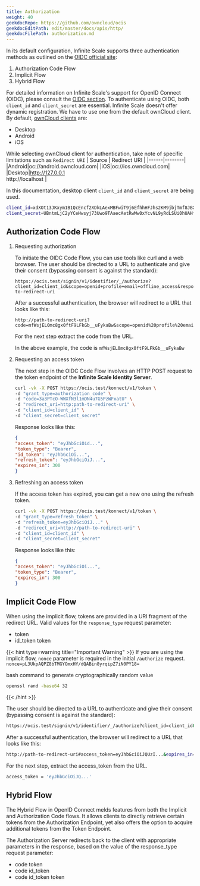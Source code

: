 ```yaml
---
title: Authorization
weight: 40
geekdocRepo: https://github.com/owncloud/ocis
geekdocEditPath: edit/master/docs/apis/http/
geekdocFilePath: authorization.md
---
```


In its default configuration, Infinite Scale supports three authentication methods as outlined on the [OIDC official site](https://openid.net/specs/openid-connect-core-1_0.html#rfc.section.3):
1. Authorization Code Flow
2. Implicit Flow
3. Hybrid Flow

For detailed information on Infinite Scale's support for OpenID Connect (OIDC), please consult the [OIDC section](../../ocis/identity-provider/oidc.md).
To authenticate using OIDC, both `client_id` and `client_secret` are essential.
Infinite Scale doesn't offer dynamic registration. We have to use one from the default ownCloud client.
By default, [ownCloud clients](https://doc.owncloud.com/server/next/admin_manual/configuration/user/oidc/oidc.html#client-ids-secrets-and-redirect-uris) are:
- Desktop
- Android
- iOS

While selecting ownCloud client for authentication, take note of specific limitations such as `Redirect URI`
| Source | Redirect URI |
|------|--------|
|Android|oc://android.owncloud.com|
|iOS|oc://ios.owncloud.com|
|Desktop|http://127.0.0.1 <br> http://localhost |

In this documentation, desktop client `client_id` and `client_secret` are being used.
```bash
client_id=xdXOt13JKxym1B1QcEncf2XDkLAexMBFwiT9j6EfhhHFJhs2KM9jbjTmf8JBXE69
client_secret=UBntmLjC2yYCeHwsyj73Uwo9TAaecAetRwMw0xYcvNL9yRdLSUi0hUAHfvCHFeFh
```

## Authorization Code Flow
1. Requesting authorization

   To initiate the OIDC Code Flow, you can use tools like curl and a web browser.
   The user should be directed to a URL to authenticate and give their consent (bypassing consent is against the standard):

    ```plaintext
    https://ocis.test/signin/v1/identifier/_/authorize?client_id=client_id&scope=openid+profile+email+offline_access&response_type=code&redirect_uri=http://path-to-redirect-uri
    ```

    After a successful authentication, the browser will redirect to a URL that looks like this:

    ```plaintext
    http://path-to-redirect-uri?code=mfWsjEL0mc8gx0ftF9LFkGb__uFykaBw&scope=openid%20profile%20email%20offline_access&session_state=32b08dd...&state=
    ```

    For the next step extract the code from the URL.

    In the above example,
    the code is `mfWsjEL0mc8gx0ftF9LFkGb__uFykaBw`

2. Requesting an access token

   The next step in the OIDC Code Flow involves an HTTP POST request
   to the token endpoint of the **Infinite Scale Identity Server**.

    ```bash
    curl -vk -X POST https://ocis.test/konnect/v1/token \
    -d "grant_type=authorization_code" \
    -d "code=3a3PTcO-WWXfN3l1mDN4u7G5PzWFxatU" \
    -d "redirect_uri=http:path-to-redirect-uri" \
    -d "client_id=client_id" \
    -d "client_secret=client_secret"
    ```

   Response looks like this:
    ```json
    {
    "access_token": "eyJhbGciOid...",
    "token_type": "Bearer",
    "id_token": "eyJhbGciOi...",
    "refresh_token": "eyJhbGciOiJ...",
    "expires_in": 300
    }
    ```

3. Refreshing an access token

   If the access token has expired, you can get a new one using the refresh token.
    ```bash
    curl -vk -X POST https://ocis.test/konnect/v1/token \
    -d "grant_type=refresh_token" \
    -d "refresh_token=eyJhbGciOiJ..." \
    -d "redirect_uri=http://path-to-redirect-uri" \
    -d "client_id=client_id" \
    -d "client_secret=client_secret"
    ```

   Response looks like this:
    ```json
    {
    "access_token": "eyJhbGciOi...",
    "token_type": "Bearer",
    "expires_in": 300
    }
    ```

## Implicit Code Flow
When using the implicit flow, tokens are provided in a URI fragment of the redirect URL.
Valid values for the `response_type` request parameter:
- token
- id_token token

{{< hint type=warning title="Important Warning" >}}
If you are using the implicit flow, `nonce` parameter is required in the initial `/authorize` request.
`nonce=pL3UkpAQPZ8bTMGYOmxHY/dQABin8yrqipZ7iN0PY18=`

bash command to generate cryptographically random value
```bash
openssl rand -base64 32
```
{{< /hint >}}

The user should be directed to a URL to authenticate and give their consent (bypassing consent is against the standard):
```bash
https://ocis.test/signin/v1/identifier/_/authorize?client_id=client_id&scope=openid+profile+email+offline_access&response_type=id_token+token&redirect_uri=http://path-to-redirect-uri&nonce=pL3UkpAQPZ8bTMGYOmxHY/dQABin8yrqipZ7iN0PY18=
 ```

After a successful authentication, the browser will redirect to a URL that looks like this:
```bash
http://path-to-redirect-uri#access_token=eyJhbGciOiJQUzI...&expires_in=300&id_token=eyJhbGciOiJ...&scope=email%20openid%20profile&session_state=c8a1019f5e054d...&state=&token_type=Bearer
```

For the next step, extract the access_token from the URL.
```bash
access_token = 'eyJhbGciOiJQ...'
 ```

## Hybrid Flow
The Hybrid Flow in OpenID Connect melds features from both the Implicit and Authorization Code flows. It allows clients to directly retrieve certain tokens from the Authorization Endpoint, yet also offers the option to acquire additional tokens from the Token Endpoint.

The Authorization Server redirects back to the client with appropriate parameters in the response, based on the value of the response_type request parameter:
- code token
- code id_token
- code id_token token
